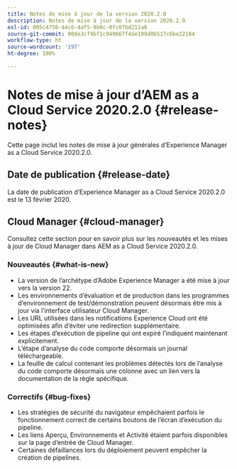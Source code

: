 ```yaml
---
title: Notes de mise à jour de la version 2020.2.0
description: Notes de mise à jour de la version 2020.2.0
exl-id: 005c4756-44c6-4af5-9b0c-0fc07bd211a0
source-git-commit: 90de3cf9bf1c949667f4de109d0b517c6be22184
workflow-type: ht
source-wordcount: '197'
ht-degree: 100%

---
```


# Notes de mise à jour d’AEM as a Cloud Service 2020.2.0 {#release-notes}

Cette page inclut les notes de mise à jour générales d’Experience Manager as a Cloud Service 2020.2.0.

## Date de publication {#release-date}

La date de publication d’Experience Manager as a Cloud Service 2020.2.0 est le 13 février 2020.

## Cloud Manager {#cloud-manager}

Consultez cette section pour en savoir plus sur les nouveautés et les mises à jour de Cloud Manager dans AEM as a Cloud Service 2020.2.0.

### Nouveautés {#what-is-new}

* La version de l’archétype d’Adobe Experience Manager a été mise à jour vers la version 22.
* Les environnements d’évaluation et de production dans les programmes d’environnement de test/démonstration peuvent désormais être mis à jour via l’interface utilisateur Cloud Manager.
* Les URL utilisées dans les notifications Experience Cloud ont été optimisées afin d’éviter une redirection supplémentaire.
* Les étapes d’exécution de pipeline qui ont expiré l’indiquent maintenant explicitement.
* L’étape d’analyse du code comporte désormais un journal téléchargeable.
* La feuille de calcul contenant les problèmes détectés lors de l’analyse du code comporte désormais une colonne avec un lien vers la documentation de la règle spécifique.

### Correctifs {#bug-fixes}

* Les stratégies de sécurité du navigateur empêchaient parfois le fonctionnement correct de certains boutons de l’écran d’exécution du pipeline.
* Les liens Aperçu, Environnements et Activité étaient parfois disponibles sur la page d’entrée de Cloud Manager.
* Certaines défaillances lors du déploiement peuvent empêcher la création de pipelines.
